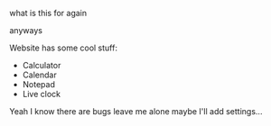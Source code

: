 what is this for again

anyways

Website has some cool stuff:
- Calculator
- Calendar
- Notepad
- Live clock

Yeah I know there are bugs leave me alone 
maybe I'll add settings...
